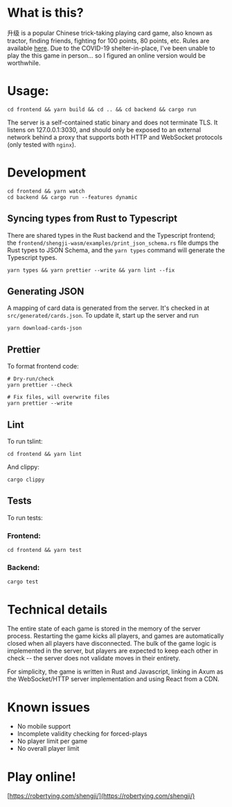 # What is this?

升级 is a popular Chinese trick-taking playing card game, also known as tractor, finding friends, fighting for 100 points, 80 points, etc. Rules are available
[here](https://robertying.com/shengji/rules.html). Due to the COVID-19
shelter-in-place, I've been unable to play the this game in person... so
I figured an online version would be worthwhile.

# Usage:

```
cd frontend && yarn build && cd .. && cd backend && cargo run
```

The server is a self-contained static binary and does not terminate TLS. It
listens on 127.0.0.1:3030, and should only be exposed to an external network
behind a proxy that supports both HTTP and WebSocket protocols (only tested
with `nginx`).

# Development

```
cd frontend && yarn watch
cd backend && cargo run --features dynamic
```

## Syncing types from Rust to Typescript

There are shared types in the Rust backend and the Typescript frontend; the `frontend/shengji-wasm/examples/print_json_schema.rs` file dumps the Rust types to JSON Schema, and the `yarn types` command will generate the Typescript types.

```
yarn types && yarn prettier --write && yarn lint --fix
```

## Generating JSON
A mapping of card data is generated from the server. It's checked in at
`src/generated/cards.json`. To update it, start up the server and run

```
yarn download-cards-json
```

## Prettier
To format frontend code:

```
# Dry-run/check
yarn prettier --check

# Fix files, will overwrite files
yarn prettier --write
```

## Lint
To run tslint:

```
cd frontend && yarn lint
```

And clippy:
```
cargo clippy
```

## Tests
To run tests:

### Frontend:
```
cd frontend && yarn test
```

### Backend:
```
cargo test
```

# Technical details
The entire state of each game is stored in the memory of the server process.
Restarting the game kicks all players, and games are automatically closed when
all players have disconnected. The bulk of the game logic is implemented in the
server, but players are expected to keep each other in check -- the server does
not validate moves in their entirety.

For simplicity, the game is written in Rust and Javascript, linking in Axum as
the WebSocket/HTTP server implementation and using React from a CDN.

# Known issues
- No mobile support
- Incomplete validity checking for forced-plays
- No player limit per game
- No overall player limit

# Play online!

[https://robertying.com/shengji/](https://robertying.com/shengji/)
